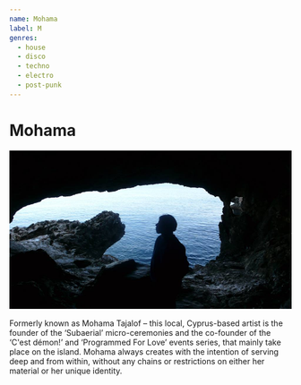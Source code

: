 ```yaml
---
name: Mohama
label: M
genres:
  - house
  - disco
  - techno
  - electro
  - post-punk
---
```


# Mohama

![](./assets/images/MOHAMA.jpg)

Formerly known as Mohama Tajalof – this local, Cyprus-based artist is the founder of the ‘Subaerial’ micro-ceremonies and the co-founder of the ‘C'est démon!’ and ‘Programmed For Love’ events series, that mainly take place on the island. Mohama always creates with the intention of serving deep and from within, without any chains or restrictions on either her material or her unique identity.

